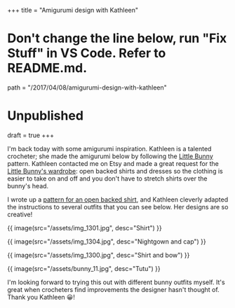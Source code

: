 +++
title = "Amigurumi design with Kathleen"

# Don't change the line below, run "Fix Stuff" in VS Code. Refer to README.md.
path = "/2017/04/08/amigurumi-design-with-kathleen"

# Unpublished
draft = true
+++

I'm back today with some amigurumi inspiration. Kathleen is a talented crocheter; she made the amigurumi below by following the [Little Bunny][bunny] pattern. Kathleen contacted me on Etsy and made a great request for the [Little Bunny's wardrobe][wardrobe]: open backed shirts and dresses so the clothing is easier to take on and off and you don't have to stretch shirts over the bunny's head.

<!-- more -->

I wrote up a [pattern for an open backed shirt][shirt], and Kathleen cleverly adapted the instructions to several outfits that you can see below. Her designs are so creative!

{{ image(src="/assets/img_1301.jpg", desc="Shirt") }}

{{ image(src="/assets/img_1304.jpg", desc="Nightgown and cap") }}

{{ image(src="/assets/img_1300.jpg", desc="Shirt and bow") }}

{{ image(src="/assets/bunny_11.jpg", desc="Tutu") }}

I'm looking forward to trying this out with different bunny outfits myself. It's great when crocheters find improvements the designer hasn't thought of. Thank you Kathleen 😀!

[bunny]: https://www.etsy.com/ca/listing/289876563/amigurumi-pattern-little-bunny
[shirt]: https://amysgurumis.files.wordpress.com/2017/04/amysgurumis_little_bunny_wardrobe.pdf
[wardrobe]:/assets/amysgurumis_little_bunnys_wardrobe.pdf
